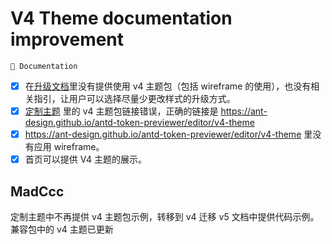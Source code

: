 # V4 Theme documentation improvement

`📝 Documentation`

- [x] 在[升级文档](https://ant.design/docs/react/migration-v5-cn)里没有提供使用 v4 主题包（包括 wireframe 的使用），也没有相关指引，让用户可以选择尽量少更改样式的升级方式。
- [x] [定制主题](https://ant.design/docs/react/customize-theme-cn#%E4%B8%BB%E9%A2%98%E5%B1%95%E7%A4%BA) 里的 v4 主题包链接错误，正确的链接是 https://ant-design.github.io/antd-token-previewer/editor/v4-theme
- [x] https://ant-design.github.io/antd-token-previewer/editor/v4-theme 里没有应用 wireframe。
- [x] 首页可以提供 V4 主题的展示。

## MadCcc

定制主题中不再提供 v4 主题包示例，转移到 v4 迁移 v5 文档中提供代码示例。
兼容包中的 v4 主题已更新
